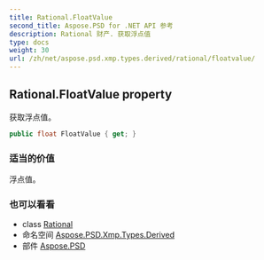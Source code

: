 ```yaml
---
title: Rational.FloatValue
second_title: Aspose.PSD for .NET API 参考
description: Rational 财产. 获取浮点值
type: docs
weight: 30
url: /zh/net/aspose.psd.xmp.types.derived/rational/floatvalue/
---
```

## Rational.FloatValue property

获取浮点值。

```csharp
public float FloatValue { get; }
```

### 适当的价值

浮点值。

### 也可以看看

* class [Rational](../)
* 命名空间 [Aspose.PSD.Xmp.Types.Derived](../../rational/)
* 部件 [Aspose.PSD](../../../)


